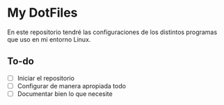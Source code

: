 # My DotFiles
En este repositorio tendré las configuraciones de los distintos programas que uso en mi entorno Linux.
##  To-do

 - [ ] Iniciar el repositorio
 - [ ] Configurar de manera apropiada todo
 - [ ] Documentar bien lo que necesite
